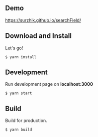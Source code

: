 ## Demo
https://surzhik.github.io/searchField/

## Download and Install

Let's go!

```
$ yarn install
```

## Development

Run development page on **localhost:3000**

```
$ yarn start
```

## Build

Build for production.

```
$ yarn build
```
